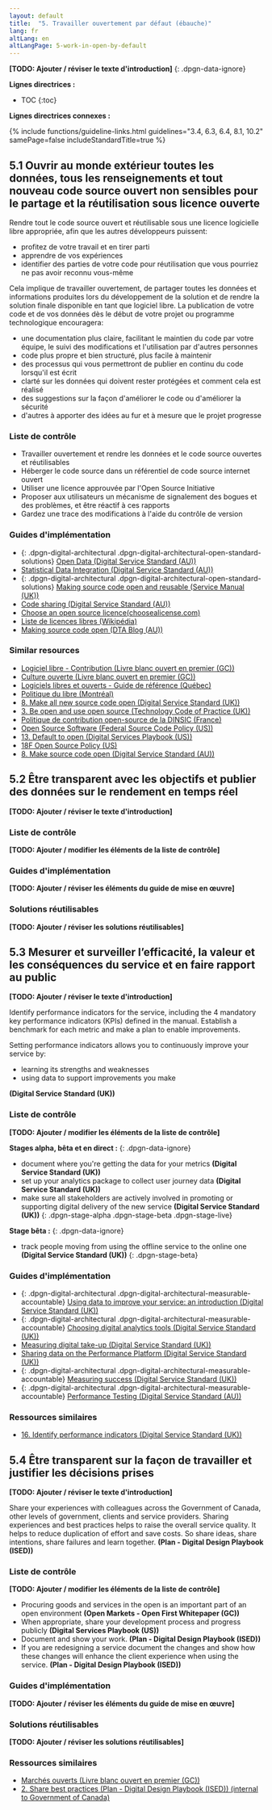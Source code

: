```yaml
---
layout: default
title:  "5. Travailler ouvertement par défaut (ébauche)"
lang: fr
altLang: en
altLangPage: 5-work-in-open-by-default
---
```

<div class="dpgn-section-intro-standard">

**\[TODO: Ajouter / réviser le texte d'introduction\]**
{: .dpgn-data-ignore}

</div>

<div class="dpgn-section-guidelines">

**Lignes directrices :**

<!-- markdownlint-disable MD032 -->
- TOC
{:toc}
<!-- markdownlint-enable MD032 -->

</div>

<div class="dpgn-section-guidelines-related">

**Lignes directrices connexes :**

{% include functions/guideline-links.html guidelines="3.4, 6.3, 6.4, 8.1, 10.2" samePage=false includeStandardTitle=true %}

</div>

<section class="dpgn-section-guideline">

## 5.1 Ouvrir au monde extérieur toutes les données, tous les renseignements et tout nouveau code source ouvert non sensibles pour le partage et la réutilisation sous licence ouverte

<div class="dpgn-section-intro-guideline">

Rendre tout le code source ouvert et réutilisable sous une licence logicielle libre appropriée, afin que les autres développeurs puissent:

- profitez de votre travail et en tirer parti
- apprendre de vos expériences
- identifier des parties de votre code pour réutilisation que vous pourriez ne pas avoir reconnu vous-même

Cela implique de travailler ouvertement, de partager toutes les données et informations produites lors du développement de la solution et de rendre la solution finale disponible en tant que logiciel libre. La publication de votre code et de vos données dès le début de votre projet ou programme technologique encouragera:

- une documentation plus claire, facilitant le maintien du code par votre équipe, le suivi des modifications et l'utilisation par d'autres personnes
- code plus propre et bien structuré, plus facile à maintenir
- des processus qui vous permettront de publier en continu du code lorsqu'il est écrit
- clarté sur les données qui doivent rester protégées et comment cela est réalisé
- des suggestions sur la façon d'améliorer le code ou d'améliorer la sécurité
- d'autres à apporter des idées au fur et à mesure que le projet progresse

</div>

<section class="dpgn-section-checklist">

### Liste de contrôle

- Travailler ouvertement et rendre les données et le code source ouvertes et réutilisables
- Héberger le code source dans un référentiel de code source internet ouvert
- Utiliser une licence approuvée par l'Open Source Initiative
- Proposer aux utilisateurs un mécanisme de signalement des bogues et des problèmes, et être réactif à ces rapports
- Gardez une trace des modifications à l'aide du contrôle de version

</section>

<section class="dpgn-section-guides">

### Guides d'implémentation

- {: .dpgn-digital-architectural .dpgn-digital-architectural-open-standard-solutions} [Open Data (Digital Service Standard (AU))](https://www.dta.gov.au/standard/design-guides/open-data/)
- [Statistical Data Integration (Digital Service Standard (AU))](https://www.dta.gov.au/standard/design-guides/statistical-data-integration/)
- {: .dpgn-digital-architectural .dpgn-digital-architectural-open-standard-solutions} [Making source code open and reusable (Service Manual (UK))](https://www.gov.uk/service-manual/technology/making-source-code-open-and-reusable)
- [Code sharing (Digital Service Standard (AU))](https://www.dta.gov.au/standard/design-guides/code-sharing/)
- [Choose an open source licence(choosealicense.com)](https://choosealicense.com/)
- [Liste de licences libres (Wikipédia)](https://fr.wikipedia.org/wiki/Liste_de_licences_libres)
- [Making source code open (DTA Blog (AU))](https://www.dta.gov.au/blog/making-source-code-open/)

</section>

<section class="dpgn-section-similar">

### Similar resources

- [Logiciel libre - Contribution (Livre blanc ouvert en premier (GC))](https://github.com/canada-ca/Open_First_Whitepaper/blob/master/fr/4_Logiciel_libre_Contribution.md)
- [Culture ouverte (Livre blanc ouvert en premier (GC))](https://github.com/canada-ca/Open_First_Whitepaper/blob/master/fr/6_Culture_ouverte.md)
- [Logiciels libres et ouverts - Guide de référence (Québec)](https://www.tresor.gouv.qc.ca/fileadmin/PDF/ressources_informationnelles/logiciels_libres/ll.pdf)
- [Politique du libre (Montréal)](https://github.com/VilledeMontreal/politique-libre/blob/master/Politique/PolitiqueDuLibre.md)
- [8. Make all new source code open (Digital Service Standard (UK))](https://www.gov.uk/service-manual/service-standard/make-all-new-source-code-open)
- [3. Be open and use open source (Technology Code of Practice (UK))](https://www.gov.uk/guidance/be-open-and-use-open-source)
- [Politique de contribution open-source de la DINSIC (France)](https://disic.github.io/politique-de-contribution-open-source/)
- [Open Source Software (Federal Source Code Policy (US))](https://sourcecode.cio.gov/OSS/)
- [13. Default to open (Digital Services Playbook (US))](https://playbook.cio.gov/#play13)
- [18F Open Source Policy (US)](https://github.com/18F/open-source-policy/blob/master/policy.md)
- [8. Make source code open (Digital Service Standard (AU))](https://www.dta.gov.au/standard/8-make-source-code-open/)

</section>
</section>

<section class="dpgn-section-guideline">

## 5.2 Être transparent avec les objectifs et publier des données sur le rendement en temps réel

<div class="dpgn-section-intro-guideline">

**\[TODO: Ajouter / réviser le texte d'introduction\]**

</div>

<section class="dpgn-section-checklist">

### Liste de contrôle

**\[TODO: Ajouter / modifier les éléments de la liste de contrôle\]**

</section>

<section class="dpgn-section-guides">

### Guides d'implémentation

**\[TODO: Ajouter / réviser les éléments du guide de mise en œuvre\]**

</section>

<section class="dpgn-section-solutions">

### Solutions réutilisables

**[TODO: Ajouter / réviser les solutions réutilisables]**

</section>
</section>

<section class="dpgn-section-guideline">

## 5.3 Mesurer et surveiller l’efficacité, la valeur et les conséquences du service et en faire rapport au public

<div class="dpgn-section-intro-guideline">

**\[TODO: Ajouter / réviser le texte d'introduction\]**

Identify performance indicators for the service, including the 4 mandatory key performance indicators (KPIs) defined in the manual. Establish a benchmark for each metric and make a plan to enable improvements.

Setting performance indicators allows you to continuously improve your service by:

- learning its strengths and weaknesses
- using data to support improvements you make

**(Digital Service Standard (UK))**

</div>

<section class="dpgn-section-checklist">

### Liste de contrôle

**\[TODO: Ajouter / modifier les éléments de la liste de contrôle\]**

**Stages alpha, bêta et en direct :**
{: .dpgn-data-ignore}

<!-- markdownlint-disable MD032 -->
- document where you're getting the data for your metrics **(Digital Service Standard (UK))**
- set up your analytics package to collect user journey data **(Digital Service Standard (UK))**
- make sure all stakeholders are actively involved in promoting or supporting digital delivery of the new service **(Digital Service Standard (UK))**
{: .dpgn-stage-alpha .dpgn-stage-beta .dpgn-stage-live}
<!-- markdownlint-enable MD032 -->

**Stage bêta :**
{: .dpgn-data-ignore}

<!-- markdownlint-disable MD032 -->
- track people moving from using the offline service to the online one **(Digital Service Standard (UK))**
{: .dpgn-stage-beta}
<!-- markdownlint-enable MD032 -->

</section>

<section class="dpgn-section-guides">

### Guides d'implémentation

- {: .dpgn-digital-architectural .dpgn-digital-architectural-measurable-accountable} [Using data to improve your service: an introduction (Digital Service Standard (UK))](https://www.gov.uk/service-manual/measuring-success/using-data-to-improve-your-service-an-introduction)
- {: .dpgn-digital-architectural .dpgn-digital-architectural-measurable-accountable} [Choosing digital analytics tools (Digital Service Standard (UK))](https://www.gov.uk/service-manual/measuring-success/choosing-digital-analytics-tools)
- [Measuring digital take-up (Digital Service Standard (UK))](https://www.gov.uk/service-manual/measuring-success/measuring-digital-take-up)
- [Sharing data on the Performance Platform (Digital Service Standard (UK))](https://www.gov.uk/service-manual/measuring-success/sharing-your-data-with-the-performance-platform)
- {: .dpgn-digital-architectural .dpgn-digital-architectural-measurable-accountable} [Measuring success (Digital Service Standard (UK))](https://www.gov.uk/service-manual/measuring-success/measuring-completion-rate)
- {: .dpgn-digital-architectural .dpgn-digital-architectural-measurable-accountable} [Performance Testing (Digital Service Standard (AU))](https://www.dta.gov.au/standard/design-guides/performance-testing/)

</section>

<section class="dpgn-section-similar">

### Ressources similaires

- [16. Identify performance indicators (Digital Service Standard (UK))](https://www.gov.uk/service-manual/service-standard/identify-performance-indicators)

</section>
</section>

<section class="dpgn-section-guideline">

## 5.4 Être transparent sur la façon de travailler et justifier les décisions prises

<div class="dpgn-section-intro-guideline">

**\[TODO: Ajouter / réviser le texte d'introduction\]**

Share your experiences with colleagues across the Government of Canada, other levels of government, clients and service providers. Sharing experiences and best practices helps to raise the overall service quality. It helps to reduce duplication of effort and save costs. So share ideas, share intentions, share failures and learn together. **(Plan - Digital Design Playbook (ISED))**

</div>

<section class="dpgn-section-checklist">

### Liste de contrôle

**\[TODO: Ajouter / modifier les éléments de la liste de contrôle\]**

- Procuring goods and services in the open is an important part of an open environment **(Open Markets - Open First Whitepaper (GC))**
- When appropriate, share your development process and progress publicly **(Digital Services Playbook (US))**
- Document and show your work. **(Plan - Digital Design Playbook (ISED))**
- If you are redesigning a service document the changes and show how these changes will enhance the client experience when using the service. **(Plan - Digital Design Playbook (ISED))**

</section>

<section class="dpgn-section-guides">

### Guides d'implémentation

**\[TODO: Ajouter / réviser les éléments du guide de mise en œuvre\]**

</section>

<section class="dpgn-section-solutions">

### Solutions réutilisables

**[TODO: Ajouter / réviser les solutions réutilisables]**

</section>

<section class="dpgn-section-similar">

### Ressources similaires

- [Marchés ouverts (Livre blanc ouvert en premier (GC))](https://github.com/canada-ca/Open_First_Whitepaper/blob/master/fr/5_March%C3%A9s_ouverts.md)
- [2. Share best practices (Plan - Digital Design Playbook (ISED)) (internal to Government of Canada)](http://www.gcpedia.gc.ca/wiki/DDPlayBook_Plan#2._Share_best_practices)

</section>
</section>
